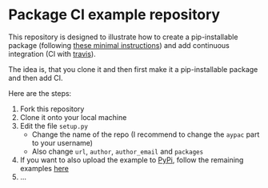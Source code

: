 # Package CI example repository
This repository is designed to illustrate how to create a pip-installable package (following [these minimal instructions](https://python-packaging.readthedocs.io/en/latest/minimal.html)) and add continuous integration (CI with [travis](http://travis-ci.com/)).

The idea is, that you clone it and then first make it a pip-installable package and then add CI.

Here are the steps:
1. Fork this repository
2. Clone it onto your local machine
3. Edit the file `setup.py`
   - Change the name of the repo (I recommend to change the `aypac` part to your username)
   - Also change `url`, `author`, `author_email` and `packages`
4. If you want to also upload the example to [PyPi](http://pypi.python.org), follow the remaining examples [here](https://python-packaging.readthedocs.io/en/latest/minimal.html)
5. ...
